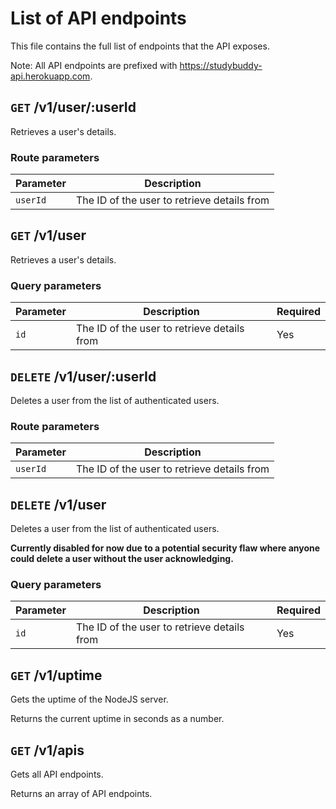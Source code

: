 # List of API endpoints

This file contains the full list of endpoints that the API exposes.

Note: All API endpoints are prefixed with <https://studybuddy-api.herokuapp.com>.

## `GET` /v1/user/:userId

Retrieves a user's details.

### Route parameters

Parameter | Description
---|---
`userId` | The ID of the user to retrieve details from

## `GET` /v1/user

Retrieves a user's details.

### Query parameters

Parameter | Description | Required
---|---|---
`id` | The ID of the user to retrieve details from | Yes

## `DELETE` /v1/user/:userId

Deletes a user from the list of authenticated users.

### Route parameters

Parameter | Description
---|---
`userId` | The ID of the user to retrieve details from

## `DELETE` /v1/user

Deletes a user from the list of authenticated users.

**Currently disabled for now due to a potential security flaw where anyone could delete a user without the user acknowledging.**

### Query parameters

Parameter | Description | Required
---|---|---
`id` | The ID of the user to retrieve details from | Yes

## `GET` /v1/uptime

Gets the uptime of the NodeJS server.

Returns the current uptime in seconds as a number.

## `GET` /v1/apis

Gets all API endpoints.

Returns an array of API endpoints.
